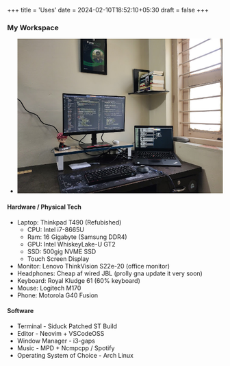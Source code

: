+++
title = 'Uses'
date = 2024-02-10T18:52:10+05:30
draft = false
+++
  
### My Workspace 
- ![My Workspace](/workspace.jpg)

#### Hardware / Physical Tech  
- Laptop: Thinkpad T490 (Refubished) 
    - CPU: Intel i7-8665U
    - Ram: 16 Gigabyte (Samsung DDR4)
    - GPU: Intel WhiskeyLake-U GT2
    - SSD: 500gig NVME SSD 
    - Touch Screen Display 
- Monitor: Lenovo ThinkVision S22e-20 (office monitor)
- Headphones: Cheap af wired JBL (prolly gna update it very soon)
- Keyboard: Royal Kludge 61 (60% keyboard) 
- Mouse: Logitech M170 
- Phone: Motorola G40 Fusion 

#### Software 
- Terminal - Siduck Patched ST Build 
- Editor - Neovim + VSCodeOSS
- Window Manager - i3-gaps 
- Music - MPD + Ncmpcpp / Spotify 
- Operating System of Choice - Arch Linux 
